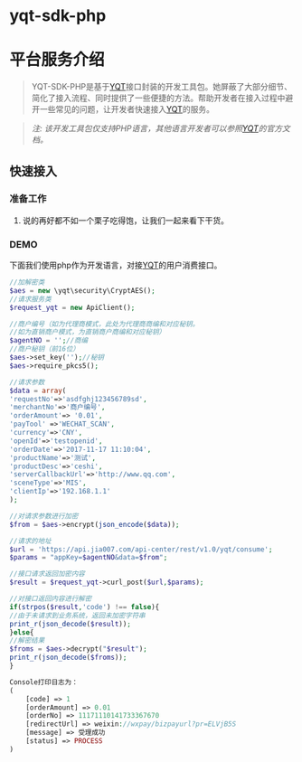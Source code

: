 # yqt-sdk-php
# 平台服务介绍

> YQT-SDK-PHP是基于[YQT](https://doc.jia007.com/api-foundation-doc/yqt-api-center/overview)接口封装的开发工具包。她屏蔽了大部分细节、简化了接入流程、同时提供了一些便捷的方法。帮助开发者在接入过程中避开一些常见的问题，让开发者快速接入[YQT](https://doc.jia007.com/api-foundation-doc/yqt-api-center/overview)的服务。

> *注: 该开发工具包仅支持PHP语言，其他语言开发者可以参照[YQT](https://doc.jia007.com/api-foundation-doc/yqt-api-center/overview)的官方文档。*

##  快速接入

### 准备工作

1. 说的再好都不如一个栗子吃得饱，让我们一起来看下干货。

### DEMO 

下面我们使用php作为开发语言，对接[YQT](https://doc.jia007.com/api-foundation-doc/yqt-api-center/overview)的用户消费接口。

```php
//加解密类
$aes = new \yqt\security\CryptAES();
//请求服务类
$request_yqt = new ApiClient();

//商户编号（如为代理商模式，此处为代理商商编和对应秘钥。
//如为直销商户模式，为直销商户商编和对应秘钥）
$agentNO = '';//商编
//商户秘钥（前16位）
$aes->set_key('');//秘钥
$aes->require_pkcs5();

//请求参数
$data = array(
'requestNo'=>'asdfghj123456789sd',
'merchantNo'=>'商户编号',
'orderAmount'=> '0.01',
'payTool' =>'WECHAT_SCAN',
'currency'=>'CNY',
'openId'=>'testopenid',
'orderDate'=>'2017-11-17 11:10:04',
'productName'=>'测试',
'productDesc'=>'ceshi',
'serverCallbackUrl'=>'http://www.qq.com',
'sceneType'=>'MIS',
'clientIp'=>'192.168.1.1'
);

//对请求参数进行加密
$from = $aes->encrypt(json_encode($data));

//请求的地址
$url = 'https://api.jia007.com/api-center/rest/v1.0/yqt/consume';
$params = "appKey=$agentNO&data=$from";

//接口请求返回加密内容
$result = $request_yqt->curl_post($url,$params);

//对接口返回内容进行解密
if(strpos($result,'code') !== false){
//由于未请求到业务系统，返回未加密字符串
print_r(json_decode($result));
}else{
//解密结果
$froms = $aes->decrypt("$result");
print_r(json_decode($froms));
}

Console打印日志为：
(
    [code] => 1
    [orderAmount] => 0.01
    [orderNo] => 11171110141733367670
    [redirectUrl] => weixin://wxpay/bizpayurl?pr=ELVjB5S
    [message] => 受理成功
    [status] => PROCESS
)

```

